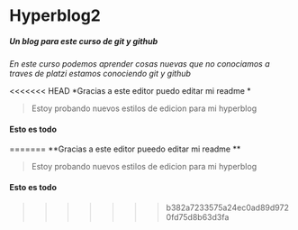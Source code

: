 # Hyperblog2
#####  Un blog para este curso de git y github

*En este curso podemos aprender cosas nuevas que no conociamos a traves de platzi estamos conociendo git y github*

<<<<<<< HEAD
*Gracias a este editor puedo editar mi readme *

> Estoy probando nuevos estilos de edicion para mi hyperblog

#### Esto es todo 
=======
**Gracias a este editor pueedo editar mi readme **

> Estoy probando nuevos estilos de edicion para mi hyperblog

#### Esto es todo
>>>>>>> b382a7233575a24ec0ad89d9720fd75d8b63d3fa
